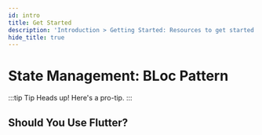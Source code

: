 ```yaml
---
id: intro
title: Get Started
description: 'Introduction > Getting Started: Resources to get started learning and using Redux'
hide_title: true
---
```


# State Management: BLoc Pattern

:::tip Tip
Heads up! Here's a pro-tip.
:::

## Should You Use Flutter?

